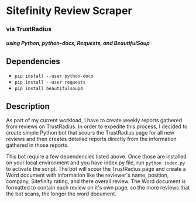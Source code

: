 # Sitefinity Review Scraper
### via TrustRadius 
##### using Python, python-docx, Requests, and BeautifulSoup

## Dependencies
* `pip install --user python-docx`
* `pip install --user requests`
* `pip install beautifulsoup4`

## Description
As part of my current workload, I have to create weekly reports gathered from reviews on TrustRadius. In order to expedite this process, I decided to create simple Python bot that scours the TrustRadius page for all new reviews and then creates detailed reports directly from the information gathered in those reports.

This bot require a few dependencies listed above. Once those are installed on your local environment and you have index.py file, run `python index.py` to activate the script. The bot will scour the TrustRadius page and create a Word document with information like the reviewer's name, position, company, Sitefinity rating, and there overall review. The Word document is formatted to contain each review on it's own page, so the more reviews that the bot scans, the longer the word document.